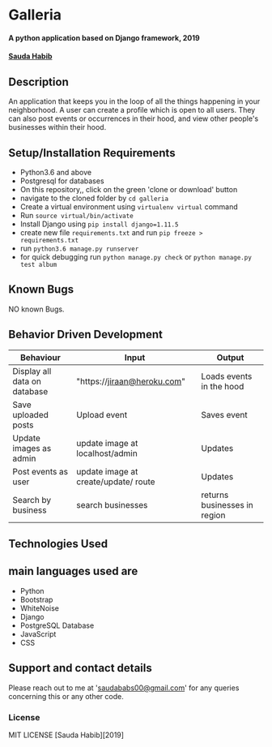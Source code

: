 # Galleria
#### A python application based on Django framework, 2019
####  **[Sauda Habib](https://github.com/saudahabib)**
## Description
An application that keeps you in the loop of all the things happening in your neighborhood. A user can create a profile which is open to all users. They can also post events or occurrences in their hood, and view other people's businesses within their hood.
## Setup/Installation Requirements
* Python3.6 and above
* Postgresql for databases
* On this repository,, click on the green 'clone or download' button
* navigate to the cloned folder by `cd galleria`
* Create a virtual environment using `virtualenv virtual` command
* Run `source virtual/bin/activate`
* Install Django  using `pip install django=1.11.5`
* create new file `requirements.txt` and run `pip freeze > requirements.txt`
* run `python3.6 manage.py runserver `
* for quick debugging run `python manage.py check` or  `python manage.py test album`
## Known Bugs
NO known Bugs.
## Behavior Driven Development

| Behaviour| Input | Output |
| ------------- | ----------------- | ------------------ |
| Display all data on database  | "https://jiraan@heroku.com"   | Loads events in the hood  |
| Save uploaded posts | Upload event | Saves event |
| Update images as admin | update image at localhost/admin | Updates |
| Post events as user | update image at create/update/ route | Updates |
| Search by business| search businesses| returns businesses in region|



## Technologies Used
## main languages used are
* Python
* Bootstrap
* WhiteNoise
* Django
* PostgreSQL Database
* JavaScript
* CSS


## Support and contact details
Please reach out to me at 'saudababs00@gmail.com' for any queries concerning this or any other code.
### License
MIT LICENSE [Sauda Habib][2019]
